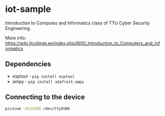 # iot-sample

Introduction to Computes and Informatics class of TTU Cyber Securtiy Engineering.

More info: https://wiki.itcollege.ee/index.php/I600_Introduction_to_Computers_and_Informatics

## Dependencies

* esptool - `pip install esptool`
* ampy - `pip install adafruit-ampy`

## Connecting to the device

```bash
picocom -b115200 /dev/ttyUSB0
```

    

    
    
    
    
 
